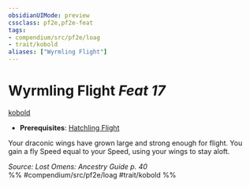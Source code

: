 ```yaml
---
obsidianUIMode: preview
cssclass: pf2e,pf2e-feat
tags:
- compendium/src/pf2e/loag
- trait/kobold
aliases: ["Wyrmling Flight"]
---
```

# Wyrmling Flight  *Feat 17*  
[kobold](kobold-b1.md "Kobold Ancestry & Heritage Trait")  

- **Prerequisites**: [Hatchling Flight](hatchling-flight-loag.md)

Your draconic wings have grown large and strong enough for flight. You gain a fly Speed equal to your Speed, using your wings to stay aloft.

*Source: Lost Omens: Ancestry Guide p. 40*  
%% #compendium/src/pf2e/loag #trait/kobold %%